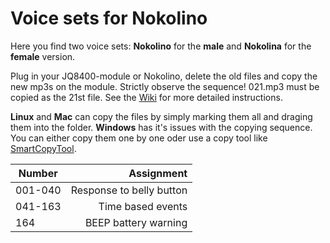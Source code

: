 # Voice sets for Nokolino

Here you find two voice sets: **Nokolino** for the **male** and **Nokolina** for the **female** version.

Plug in your JQ8400-module or Nokolino, delete the old files and copy the new mp3s on the module. Strictly observe the sequence!
021.mp3 must be copied as the 21st file. See the [Wiki](https://github.com/NikolaiRadke/Nokolino/wiki/Sprachset) for more 
detailed instructions.  

**Linux** and **Mac** can copy the files by simply marking them all and draging them into the folder. **Windows** has it's 
issues with the copying sequence. You can either copy them one by one oder use a copy tool like
[SmartCopyTool](https://sourceforge.net/projects/smartcopytool).  
  
| Number  | Assignment               |
| --------|-------------------------:|
| 001-040 | Response to belly button |
| 041-163 | Time based events        |
| 164     | BEEP battery warning     |
